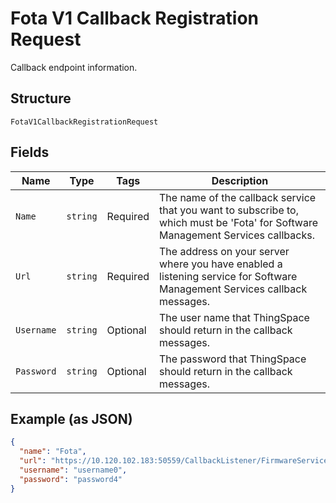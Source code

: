 
# Fota V1 Callback Registration Request

Callback endpoint information.

## Structure

`FotaV1CallbackRegistrationRequest`

## Fields

| Name | Type | Tags | Description |
|  --- | --- | --- | --- |
| `Name` | `string` | Required | The name of the callback service that you want to subscribe to, which must be 'Fota' for Software Management Services callbacks. |
| `Url` | `string` | Required | The address on your server where you have enabled a listening service for Software Management Services callback messages. |
| `Username` | `string` | Optional | The user name that ThingSpace should return in the callback messages. |
| `Password` | `string` | Optional | The password that ThingSpace should return in the callback messages. |

## Example (as JSON)

```json
{
  "name": "Fota",
  "url": "https://10.120.102.183:50559/CallbackListener/FirmwareServiceMessages.asmx",
  "username": "username0",
  "password": "password4"
}
```

